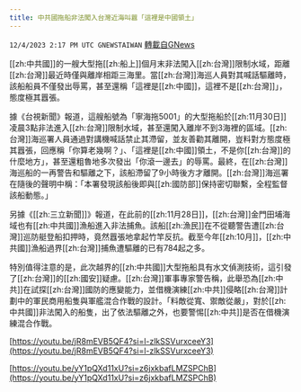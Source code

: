 ```yaml
---
title: 中共國拖船非法闖入台灣近海叫囂「這裡是中國領土」
---
```

`12/4/2023 2:17 PM UTC GNEWSTAIWAN` [轉載自GNews](https://gnews.org/articles/2069801)



[[zh:中共國]]的一艘大型拖[[zh:船上]]個月末非法闖入[[zh:台灣]]限制水域，距離[[zh:台灣]]最近時僅與離岸相距三海里。當[[zh:台灣]]海巡人員對其喊話驅離時，該船船員不僅發出辱罵，甚至還稱「這裡是[[zh:中國]]，這裡不是[[zh:台灣]]」，態度極其囂張。  

據《台視新聞》報道，這艘船號為「寧海拖5001」的大型拖船於[[zh:11月30日]]凌晨3點非法進入[[zh:台灣]]限制水域，甚至還闖入離岸不到3海裡的區域。[[zh:台灣]]海巡署人員通過對講機喊話禁止其滯留，並友善勸其離開，豈料對方態度極其囂張，回應稱「你算老幾啊？」、「這裡是[[zh:中國]]領土，不是你[[zh:台灣]]的什麼地方」，甚至還粗魯地多次發出「你滾一邊去」的辱罵。最終，在[[zh:台灣]]海巡船的一再警告和驅離之下，該船滯留了9小時後方才離開。[[zh:台灣]]海巡署在隨後的聲明中稱：「本署發現該船後即與[[zh:國防部]]保持密切聯繫，全程監督該船動態。」

  

另據《[[zh:三立新聞]]》報道，在此前的[[zh:11月28日]]，[[zh:台灣]]金門田埔海域也有[[zh:中共國]]漁船進入非法捕魚。該船[[zh:漁民]]在不從聽警告遭[[zh:台灣]]巡防艇登船扣押時，竟然囂張地拿起竹竿反抗。截至今年[[zh:10月]]，[[zh:中共國]]漁船過界[[zh:台灣]]捕魚遭驅離的已有784起之多。

  

特別值得注意的是，此次越界的[[zh:中共國]]大型拖船具有水文偵測技術，這引發了[[zh:台灣]]的[[zh:國安]]疑慮。[[zh:台灣]]軍事專家警告稱，此舉恐為[[zh:中共]]在試探[[zh:台灣]]國防的應變能力，並借機演練[[zh:中共]]侵略[[zh:台灣]]計劃中的軍民商用船隻與軍艦混合作戰的設計。「料敵從寬、禦敵從嚴」，對於[[zh:中共國]]非法闖入的船隻，出了依法驅離之外，也要警惕[[zh:中共]]是否在借機演練混合作戰。

[https://youtu.be/jR8mEVB5QF4?si=l-zlkSSVurxceeY3](https://youtu.be/jR8mEVB5QF4?si=l-zlkSSVurxceeY3)

[https://youtu.be/yY1pQXd11xU?si=z6jxkbafLMZSPChB](https://youtu.be/yY1pQXd11xU?si=z6jxkbafLMZSPChB)

